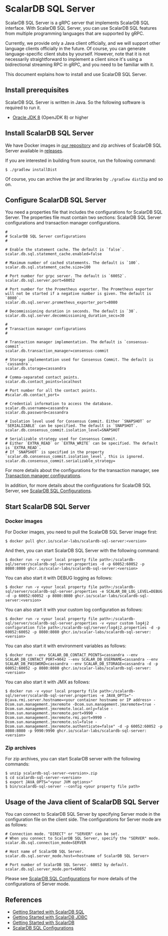 # ScalarDB SQL Server

ScalarDB SQL Server is a gRPC server that implements ScalarDB SQL interface.
With ScalarDB SQL Server, you can use ScalarDB SQL features from multiple programming languages that are supported by gRPC.

Currently, we provide only a Java client officially, and we will support other language clients officially in the future.
Of course, you can generate language-specific client stubs by yourself.
However, note that it is not necessarily straightforward to implement a client since it's using a bidirectional streaming RPC in gRPC, and you need to be familiar with it.

This document explains how to install and use ScalarDB SQL Server.

## Install prerequisites

ScalarDB SQL Server is written in Java. So the following software is required to run it.

* [Oracle JDK 8](https://www.oracle.com/technetwork/java/javase/downloads/jdk8-downloads-2133151.html) (OpenJDK 8) or higher

## Install ScalarDB SQL Server

We have Docker images in [our repository](https://github.com/orgs/scalar-labs/packages/container/package/scalardb-sql-server) and zip archives of ScalarDB SQL Server available in [releases](https://github.com/scalar-labs/scalardb-sql/releases).

If you are interested in building from source, run the following command:

```shell
$ ./gradlew installDist
```

Of course, you can archive the jar and libraries by `./gradlew distZip` and so on.

## Configure ScalarDB SQL Server

You need a properties file that includes the configurations for ScalarDB SQL Server.
The properties file must contain two sections: ScalarDB SQL Server configurations and transaction manager configurations.

```properties
#
# ScalarDB SQL Server configurations
#

# Enable the statement cache. The default is `false`.
scalar.db.sql.statement_cache.enabled=false

# Maximum number of cached statements. The default is `100`.
scalar.db.sql.statement_cache.size=100

# Port number for grpc server. The default is `60052`.
scalar.db.sql.server.port=60052

# Port number for the Prometheus exporter. The Prometheus exporter will not be started if a negative number is given. The default is `8080`.
scalar.db.sql.server.prometheus_exporter_port=8080

# Decommissioning duration in seconds. The default is `30`. 
scalar.db.sql.server.decommissioning_duration_secs=30

#
# Transaction manager configurations
#

# Transaction manager implementation. The default is `consensus-commit`.
scalar.db.transaction_manager=consensus-commit

# Storage implementation used for Consensus Commit. The default is `cassandra`.
scalar.db.storage=cassandra

# Comma-separated contact points.
scalar.db.contact_points=localhost

# Port number for all the contact points.
#scalar.db.contact_port=

# Credential information to access the database.
scalar.db.username=cassandra
scalar.db.password=cassandra

# Isolation level used for Consensus Commit. Either `SNAPSHOT` or `SERIALIZABLE` can be specified. The default is `SNAPSHOT`.
scalar.db.consensus_commit.isolation_level=SNAPSHOT

# Serializable strategy used for Consensus Commit.
# Either `EXTRA_READ` or `EXTRA_WRITE` can be specified. The default is `EXTRA_READ`.
# If `SNAPSHOT` is specified in the property `scalar.db.consensus_commit.isolation_level`, this is ignored.
scalar.db.consensus_commit.serializable_strategy=
```

For more details about the configurations for the transaction manager, see [Transaction manager configurations](https://github.com/scalar-labs/scalardb/blob/master/docs/configurations.md#transaction-manager-configurations).

In addition, for more details about the configurations for ScalarDB SQL Server, see [ScalarDB SQL Configurations](configurations.md).

## Start ScalarDB SQL Server

### Docker images

For Docker images, you need to pull the ScalarDB SQL Server image first:
```shell
$ docker pull ghcr.io/scalar-labs/scalardb-sql-server:<version>
```

And then, you can start ScalarDB SQL Server with the following command:
```shell
$ docker run -v <your local property file path>:/scalardb-sql/server/scalardb-sql-server.properties -d -p 60052:60052 -p 8080:8080 ghcr.io/scalar-labs/scalardb-sql-server:<version>
```

You can also start it with DEBUG logging as follows:
```shell
$ docker run -v <your local property file path>:/scalardb-sql/server/scalardb-sql-server.properties -e SCALAR_DB_LOG_LEVEL=DEBUG -d -p 60052:60052 -p 8080:8080 ghcr.io/scalar-labs/scalardb-sql-server:<version>
````

You can also start it with your custom log configuration as follows:
```shell
$ docker run -v <your local property file path>:/scalardb-sql/server/scalardb-sql-server.properties -v <your custom log4j2 configuration file path>:/scalardb-sql/server/log4j2.properties -d -p 60052:60052 -p 8080:8080 ghcr.io/scalar-labs/scalardb-sql-server:<version>
```

You can also start it with environment variables as follows:
```shell
$ docker run --env SCALAR_DB_CONTACT_POINTS=cassandra --env SCALAR_DB_CONTACT_PORT=9042 --env SCALAR_DB_USERNAME=cassandra --env SCALAR_DB_PASSWORD=cassandra --env SCALAR_DB_STORAGE=cassandra -d -p 60052:60052 -p 8080:8080 ghcr.io/scalar-labs/scalardb-sql-server:<version>
```

You can also start it with JMX as follows:
```shell
$ docker run -v <your local property file path>:/scalardb-sql/server/scalardb-sql-server.properties -e JAVA_OPTS="-Djava.rmi.server.hostname=<your container hostname or IP address> -Dcom.sun.management.jmxremote -Dcom.sun.management.jmxremote=true -Dcom.sun.management.jmxremote.local.only=false -Dcom.sun.management.jmxremote.port=9990 -Dcom.sun.management.jmxremote.rmi.port=9990 -Dcom.sun.management.jmxremote.ssl=false -Dcom.sun.management.jmxremote.authenticate=false" -d -p 60052:60052 -p 8080:8080 -p 9990:9990 ghcr.io/scalar-labs/scalardb-sql-server:<version>
```

### Zip archives

For zip archives, you can start ScalarDB server with the following commands:

```shell
$ unzip scalardb-sql-server-<version>.zip
$ cd scalardb-sql-server-<version>
$ export JAVA_OPTS="<your JVM options>"
$ bin/scalardb-sql-server --config <your property file path>
```

## Usage of the Java client of ScalarDB SQL Server

You can connect to ScalarDB SQL Server by specifying Server mode in the configuration file on the client side.
The configurations for Server mode are as follows:

```properties
# Connection mode. "DIRECT" or "SERVER" can be set.
# When you connect to ScalarDB SQL Server, specify the "SERVER" mode.
scalar.db.sql.connection_mode=SERVER

# Host name of ScalarDB SQL Server.
scalar.db.sql.server_mode.host=<hostname of ScalarDB SQL Server>

# Port number of ScalarDB SQL Server. 60052 by default.
scalar.db.sql.server_mode.port=60052
```

Please see [ScalarDB SQL Configurations](configurations.md) for more details of the configurations of Server mode.

## References

* [Getting Started with ScalarDB SQL](getting-started-with-sql.md)
* [Getting Started with ScalarDB JDBC](getting-started-with-jdbc.md)
* [Getting Started with ScalarDB](https://github.com/scalar-labs/scalardb/blob/master/docs/getting-started.md)
* [ScalarDB SQL Configurations](configurations.md)
